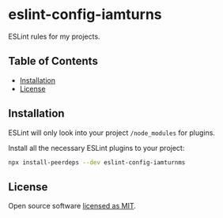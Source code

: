 # eslint-config-iamturns

ESLint rules for my projects.

## Table of Contents

<!-- START doctoc generated TOC please keep comment here to allow auto update -->
<!-- DON'T EDIT THIS SECTION, INSTEAD RE-RUN doctoc TO UPDATE -->

- [Installation](#installation)
- [License](#license)

<!-- END doctoc generated TOC please keep comment here to allow auto update -->

## Installation

ESLint will only look into your project `/node_modules` for plugins.

Install all the necessary ESLint plugins to your project:

```bash
npx install-peerdeps --dev eslint-config-iamturnms
```

## License

Open source software [licensed as MIT](https://github.com/iamturns/iamturns-scripts/blob/master/LICENSE).

